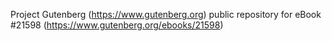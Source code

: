 Project Gutenberg (https://www.gutenberg.org) public repository for eBook #21598 (https://www.gutenberg.org/ebooks/21598)
